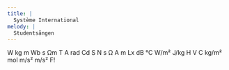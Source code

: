 ```yaml
---
title: |
  Système International
melody: |
  Studentsången
---
```

W    kg    m    Wb    s
Ωm    T    A    rad
Cd    S    N    s
Ω    A    m    Lx    dB
°C    W/m²
J/kg    H    V    C
kg/m²    mol
m/s²    m/s²    F!